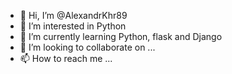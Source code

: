- 👋 Hi, I’m @AlexandrKhr89
- 👀 I’m interested in Python
- 🌱 I’m currently learning Python, flask and Django
- 💞️ I’m looking to collaborate on ...
- 📫 How to reach me ...

<!---
AlexandrKhr89/AlexandrKhr89 is a ✨ special ✨ repository because its `README.md` (this file) appears on your GitHub profile.
You can click the Preview link to take a look at your changes.
--->
